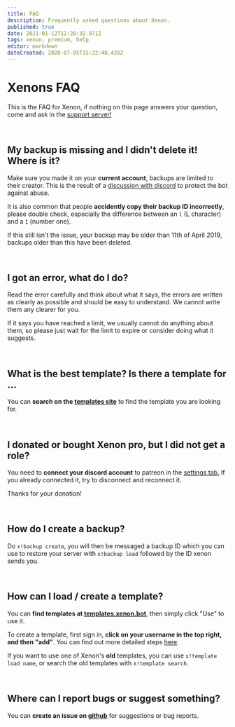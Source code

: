 ```yaml
---
title: FAQ
description: Frequently asked questions about Xenon.
published: true
date: 2021-01-12T12:28:32.971Z
tags: xenon, premium, help
editor: markdown
dateCreated: 2020-07-05T15:32:48.428Z
---
```


# Xenons FAQ

This is the FAQ for Xenon, if nothing on this page answers your question, come and ask in the [support server!](https://xenon.bot/support)

<br />

## My backup is missing and I didn't delete it! Where is it?

Make sure you made it on your **current account**, backups are limited to their creator. This is the result of a [discussion with discord](https://cdn.discordapp.com/attachments/412360041300230168/480494807823810590/unknown.png) to protect the bot against abuse.

It is also common that people **accidently copy their backup ID incorrectly**, please double check, especially the difference between an `l` (L character) and a `1` (number one).

If this still isn't the issue, your backup may be older than 11th of April 2019, backups older than this have been deleted.

<br />

## I got an error, what do I do?

Read the error carefully and think about what it says, the errors are written as clearly as possible and should be easy to understand. We cannot write them any clearer for you.

If it says you have reached a limit, we usually cannot do anything about them, so please just wait for the limit to expire or consider doing what it suggests.

<br />

## What is the best template? Is there a template for ...

You can **search on the [templates site](https://templates.xenon.bot)** to find the template you are looking for.

<br />

## I donated or bought Xenon pro, but I did not get a role?

You need to **connect your discord account** to patreon in the [settings tab.](https://www.patreon.com/settings/apps) If you already connected it, try to disconnect and reconnect it.

Thanks for your donation!

<br />

## How do I create a backup?

Do `x!backup create`, you will then be messaged a backup ID which you can use to restore your server with `x!backup load` followed by the ID xenon sends you.

<br />

## How can I load / create a template?

You can **find templates at [templates.xenon.bot](https://templates.xenon.bot)**, then simply click "Use" to use it.

To create a template, first sign in, **click on your username in the top right, and then "add"**. You can find out more detailed steps [here](/templates#creating-a-template).

If you want to use one of Xenon's **old** templates, you can use `x!template load name`, or search the old templates with `x!template search`.

<br />

## Where can I report bugs or suggest something?

You can **create an issue on [github](https://github.com/Xenon-Bot/xenon-main/issues)** for suggestions or bug reports.
